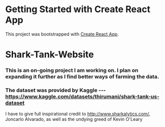 # Getting Started with Create React App

This project was bootstrapped with [Create React App](https://github.com/facebook/create-react-app).

# Shark-Tank-Website

### This is an on-going project I am working on. I plan on expanding it further as I find better ways of farming the data.
### The dataset was provided by Kaggle --- https://www.kaggle.com/datasets/thirumani/shark-tank-us-dataset

I have to give full inspirational credit to http://www.sharkalytics.com/,  Joncarlo Alvarado, as well as the undying greed of Kevin O'Leary
